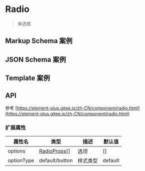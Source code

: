# Radio

> 单选框

## Markup Schema 案例

<dumi-previewer demoPath="guide/radio/markup-schema" />

## JSON Schema 案例

<dumi-previewer demoPath="guide/radio/json-schema" />

## Template 案例

<dumi-previewer demoPath="guide/radio/template" />

## API

参考 [https://element-plus.gitee.io/zh-CN/component/radio.html](https://element-plus.gitee.io/zh-CN/component/radio.html)

### 扩展属性

| 属性名     | 类型                                                                                              | 描述     | 默认值  |
| ---------- | ------------------------------------------------------------------------------------------------- | -------- | ------- |
| options    | [RadioProps](https://element-plus.gitee.io/zh-CN/component/radio.html#radio-%E5%B1%9E%E6%80%A7)[] | 选项     | []      |
| optionType | default/button                                                                                    | 样式类型 | default |
